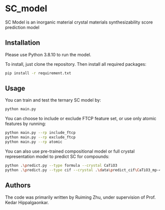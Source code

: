 # SC_model

SC Model is an inorganic material crystal materials synthesizability score prediction model


## Installation

Please use Python 3.8.10 to run the model.

To install, just clone the repository. Then install all required packages:

```bash
pip install -r requirement.txt
```

## Usage

You can train and test the ternary SC model by:

```bash
python main.py
```

You can choose to include or exclude FTCP feature set, or use only atomic features by running:

```bash
python main.py --rp include_ftcp
python main.py --rp exclude_ftcp
python main.py --rp atomic
```
You can also use pre-trained compositional model or full crystal representation model to predict SC for compounds:

```bash
python .\predict.py --type formula --crystal CaTiO3
python .\predict.py --type cif --crystal .\data\predict_cif\CaTiO3_mp-4019_conventional_standard.cif
```

   

## Authors
The code was primarily written by Ruiming Zhu, under supervision of Prof. Kedar Hippalgaonkar.
